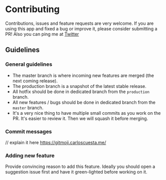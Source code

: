 # Contributing

Contributions, issues and feature requests are very welcome. If you are using this app and fixed a bug or improve it, please consider submitting a PR! Also you can ping me at [Twitter](https://twitter.com/bpetetot)

## Guidelines

### General guidelines

- The master branch is where incoming new features are merged (the next coming release).
- The production branch is a snapshot of the latest stable release.
- All hotfix should be done in dedicated branch from the `production` branch.
- All new features / bugs should be done in dedicated branch from the `master` branch.
- It's a very nice thing to have multiple small commits as you work on the PR. It's easier to review it. Then we will squash it before merging.

### Commit messages

// explain it here
https://gitmoji.carloscuesta.me/

### Adding new feature

Provide convincing reason to add this feature. Ideally you should open a suggestion issue first and have it green-lighted before working on it.
